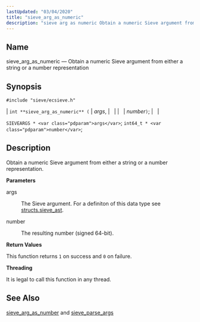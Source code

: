 ```yaml
---
lastUpdated: "03/04/2020"
title: "sieve_arg_as_numeric"
description: "sieve arg as numeric Obtain a numeric Sieve argument from either a string or a number representation int sieve arg as numeric args number SIEVEARGS args int 64 t number Obtain a numeric Sieve argument from either a string or a number representation args The Sieve argument For a definiton..."
---
```


<a name="apis.sieve_arg_as_numeric"></a> 
## Name

sieve_arg_as_numeric — Obtain a numeric Sieve argument from either a string or a number representation

## Synopsis

`#include "sieve/ecsieve.h"`

| `int **sieve_arg_as_numeric** (` | <var class="pdparam">args</var>, |   |
|   | <var class="pdparam">number</var>`)`; |   |

`SIEVEARGS * <var class="pdparam">args</var>`;
`int64_t * <var class="pdparam">number</var>`;<a name="idp59682608"></a> 
## Description

Obtain a numeric Sieve argument from either a string or a number representation.

**<a name="idp59683872"></a> Parameters**

<dl class="variablelist">

<dt>args</dt>

<dd>

The Sieve argument. For a definiton of this data type see [structs.sieve_ast](/momentum/3/3-api/structs-sieve-ast).

</dd>

<dt>number</dt>

<dd>

The resulting number (signed 64-bit).

</dd>

</dl>

**<a name="idp59689216"></a> Return Values**

This function returns `1` on success and `0` on failure.

**<a name="idp59691024"></a> Threading**

It is legal to call this function in any thread.

<a name="idp59692128"></a> 
## See Also

[sieve_arg_as_number](/momentum/3/3-api/apis-sieve-arg-as-number) and [sieve_parse_args](/momentum/3/3-api/apis-sieve-parse-args)